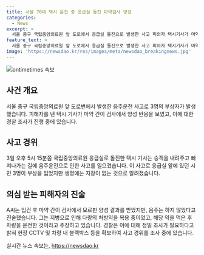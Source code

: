 ```yaml
---
title: 서울 70대 택시 운전 중 응급실 돌진 마약검사 양성
categories:
  - News
excerpt: >
  서울 중구 국립중앙의료원 앞 도로에서 응급실 돌진으로 발생한 사고 피의자 택시기사가 마약 간이 검사에서 양성 반응을 보였지만, 진술에 따르면 약물복용이 원인이라고 주장했다. 경찰은 정밀 검사가 필요하다고 밝히고 있으며, 사고 경위를 조사 중이다. 부상자는 다행히 생명에는 지장이 없었다. 현재 사고에 대한 자세한 내용은 조사 중이며, 관련 자료들을 확보하고 있다고 전해졌다.
feature_text: >
  서울 중구 국립중앙의료원 앞 도로에서 응급실 돌진으로 발생한 사고 피의자 택시기사가 마약 간이 검사에서 양성 반응을 보였지만, 진술에 따르면 약물복용이 원인이라고 주장했다. 경찰은 정밀 검사가 필요하다고 밝히고 있으며, 사고 경위를 조사 중이다. 부상자는 다행히 생명에는 지장이 없었다. 현재 사고에 대한 자세한 내용은 조사 중이며, 관련 자료들을 확보하고 있다고 전해졌다.
image: 'https://newsdao.kr/res/images/meta/newsdao_breakingnews.jpg'
---
```


<p><img src="https://newsdao.kr/res/images/meta/newsdao_breakingnews.jpg" alt="ontimetimes 속보" /></p>

<h2 data-ke-size="size26">사건 개요</h2>

<p data-ke-size="size16">서울 중구 국립중앙의료원 앞 도로변에서 발생한 음주운전 사고로 3명의 부상자가 발생했습니다. 피해자를 낸 택시 기사가 마약 간이 검사에서 양성 반응을 보였고, 이에 대한 경찰 조사가 진행 중에 있습니다.</p>

<h2 data-ke-size="size26">사고 경위</h2>

<p data-ke-size="size16">3일 오후 5시 15분쯤 국립중앙의료원 응급실로 돌진한 택시 기사는 승객을 내려주고 빠져나가는 길에 음주운전으로 인한 사고를 일으켰습니다. 이 사고로 응급실 앞에 있던 시민 3명이 부상을 입었지만 생명에는 지장이 없는 것으로 알려졌습니다.</p>

<h2 data-ke-size="size26">의심 받는 피해자의 진술</h2>

<p data-ke-size="size16">A씨는 입건 후 마약 간이 검사에서 모르핀 양성 결과를 받았지만, 음주는 하지 않았다고 진술했습니다. 그는 지병으로 인해 다량의 처방약을 복용 중이었고, 해당 약을 먹은 후 차량을 운전한 것이라고 주장하고 있습니다. 경찰은 이에 대해 정밀 조사가 필요하다고 밝혀 현장 CCTV 및 차량 내 블랙박스 등을 확보하여 사고 경위를 조사 중에 있습니다.</p>
실시간 뉴스 속보는, <a href="https://newsdao.kr" rel="dofollow">https://newsdao.kr</a>


